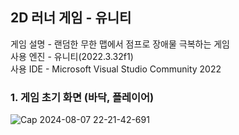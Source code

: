 ## 2D 러너 게임 - 유니티
게임 설명 - 랜덤한 무한 맵에서 점프로 장애물 극복하는 게임  
사용 엔진 - 유니티(2022.3.32f1)  
사용 IDE - Microsoft Visual Studio Community 2022 

### 1. 게임 초기 화면 (바닥, 플레이어)
![Cap 2024-08-07 22-21-42-691](https://github.com/user-attachments/assets/ee675779-9432-4814-9a39-6778f5839bb8)